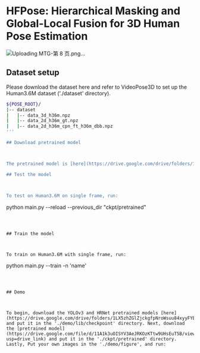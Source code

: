 # HFPose: Hierarchical Masking and Global-Local Fusion for 3D Human Pose Estimation
![Uploading MTG-第 8 页.png…]()

## Dataset setup
Please download the dataset here and refer to VideoPose3D to set up the Human3.6M dataset ('./dataset' directory).

```bash
${POSE_ROOT}/
|-- dataset
|   |-- data_3d_h36m.npz
|   |-- data_2d_h36m_gt.npz
|   |-- data_2d_h36m_cpn_ft_h36m_dbb.npz
'''

## Download pretrained model



The pretrained model is [here](https://drive.google.com/drive/folders/1dAPqctM5bGgPDpXjfh2rkr1s5-Dorwcz?usp=sharing), please download it and put it in the './ckpt/pretrained' directory.

## Test the model



To test on Human3.6M on single frame, run:

```
python main.py --reload --previous_dir "ckpt/pretrained" 
```



## Train the model



To train on Human3.6M with single frame, run:

```
python main.py --train -n 'name'
```



## Demo



To begin, download the YOLOv3 and HRNet pretrained models [here](https://drive.google.com/drive/folders/1LX5zhZGlZjckgfpNroWsuu84xyyFYE5X) and put it in the './demo/lib/checkpoint' directory. Next, download the [pretrained model](https://drive.google.com/file/d/11A1k3uOISYV3AeJRKOzKTtw9UHsEuT5B/view?usp=drive_link) and put it in the './ckpt/pretrained' directory. Lastly, Put your own images in the './demo/figure', and run:
